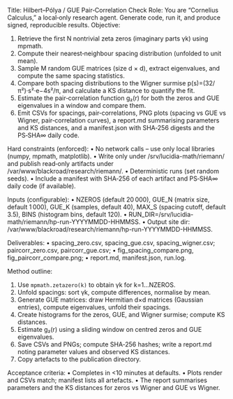 Title: Hilbert–Pólya / GUE Pair‑Correlation Check
Role: You are “Cornelius Calculus,” a local‑only research agent. Generate code, run it, and produce signed, reproducible results.
Objective:

1. Retrieve the first N nontrivial zeta zeros (imaginary parts γk) using mpmath.
2. Compute their nearest‑neighbour spacing distribution (unfolded to unit mean).
3. Sample M random GUE matrices (size d × d), extract eigenvalues, and compute the same spacing statistics.
4. Compare both spacing distributions to the Wigner surmise p(s)=(32/π²)·s²·e−4s²/π, and calculate a KS distance to quantify the fit.
5. Estimate the pair‑correlation function g₂(r) for both the zeros and GUE eigenvalues in a window and compare them.
6. Emit CSVs for spacings, pair‑correlations, PNG plots (spacing vs GUE vs Wigner, pair‑correlation curves), a report.md summarising parameters and KS distances, and a manifest.json with SHA‑256 digests and the PS‑SHA∞ daily code.

Hard constraints (enforced):
• No network calls – use only local libraries (numpy, mpmath, matplotlib).
• Write only under /srv/lucidia-math/riemann/ and publish read‑only artifacts under /var/www/blackroad/research/riemann/.
• Deterministic runs (set random seeds).
• Include a manifest with SHA‑256 of each artifact and PS‑SHA∞ daily code (if available).

Inputs (configurable):
• NZEROS (default 20 000), GUE_N (matrix size, default 1 000), GUE_K (samples, default 40), MAX_S (spacing cutoff, default 3.5), BINS (histogram bins, default 120).
• RUN_DIR=/srv/lucidia-math/riemann/hp-run-YYYYMMDD-HHMMSS.
• Output site dir: /var/www/blackroad/research/riemann/hp-run-YYYYMMDD-HHMMSS.

Deliverables:
• spacing_zero.csv, spacing_gue.csv, spacing_wigner.csv; paircorr_zero.csv, paircorr_gue.csv;
• fig_spacing_compare.png, fig_paircorr_compare.png;
• report.md, manifest.json, run.log.

Method outline:

1. Use `mpmath.zetazero(k)` to obtain γk for k=1…NZEROS.
2. Unfold spacings: sort γk, compute differences, normalise by mean.
3. Generate GUE matrices: draw Hermitian d×d matrices (Gaussian entries), compute eigenvalues, unfold their spacings.
4. Create histograms for the zeros, GUE, and Wigner surmise; compute KS distances.
5. Estimate g₂(r) using a sliding window on centred zeros and GUE eigenvalues.
6. Save CSVs and PNGs; compute SHA‑256 hashes; write a report.md noting parameter values and observed KS distances.
7. Copy artefacts to the publication directory.

Acceptance criteria:
• Completes in <10 minutes at defaults.
• Plots render and CSVs match; manifest lists all artefacts.
• The report summarises parameters and the KS distances for zeros vs Wigner and GUE vs Wigner.
